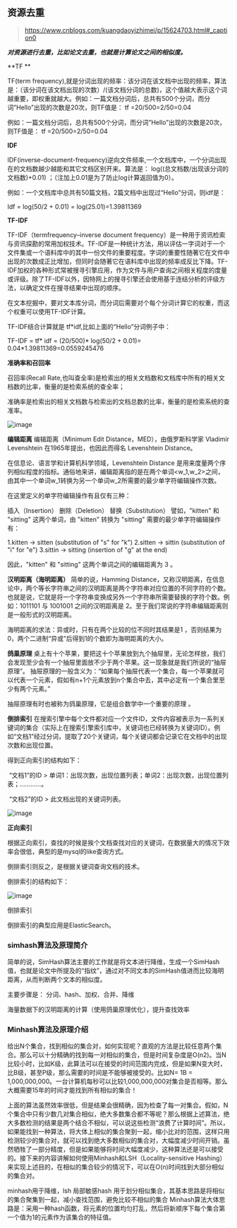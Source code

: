## 资源去重

> https://www.cnblogs.com/kuangdaoyizhimei/p/15624703.html#_caption0

***对资源进行去重，比如论文去重，也就是计算论文之间的相似度。***


**TF **

TF(term frequency),就是分词出现的频率：该分词在该文档中出现的频率，算法是：（该分词在该文档出现的次数）/(该文档分词的总数)，这个值越大表示这个词越重要，即权重就越大。例如：一篇文档分词后，总共有500个分词，而分词”Hello”出现的次数是20次，则TF值是： tf =20/500=2/50=0.04

例如：一篇文档分词后，总共有500个分词，而分词”Hello”出现的次数是20次，则TF值是： tf =20/500=2/50=0.04

**IDF**

IDF(inverse-document-frequency)逆向文件频率,一个文档库中，一个分词出现在的文档数越少越能和其它文档区别开来。算法是： log((总文档数/出现该分词的文档数)+0.01) ；（注加上0.01是为了防止log计算返回值为0）。

例如：一个文档库中总共有50篇文档，2篇文档中出现过“Hello”分词，则idf是：

Idf = log(50/2 + 0.01) = log(25.01)=1.39811369

**TF-IDF**

TF-IDF（termfrequency–inverse document frequency）是一种用于资讯检索与资讯探勘的常用加权技术。TF-IDF是一种统计方法，用以评估一字词对于一个文件集或一个语料库中的其中一份文件的重要程度。字词的重要性随著它在文件中出现的次数成正比增加，但同时会随著它在语料库中出现的频率成反比下降。TF-IDF加权的各种形式常被搜寻引擎应用，作为文件与用户查询之间相关程度的度量或评级。除了TF-IDF以外，因特网上的搜寻引擎还会使用基于连结分析的评级方法，以确定文件在搜寻结果中出现的顺序。

在文本挖掘中，要对文本库分词，而分词后需要对个每个分词计算它的权重，而这个权重可以使用TF-IDF计算。

TF-IDF结合计算就是 tf*idf,比如上面的“Hello”分词例子中：

TF-IDF = tf* idf = (20/500)* log(50/2 + 0.01)= 0.04*1.39811369=0.0559245476

**准确率和召回率**

召回率(Recall Rate,也叫查全率)是检索出的相关文档数和文档库中所有的相关文档数的比率，衡量的是检索系统的查全率；

准确率是检索出的相关文档数与检索出的文档总数的比率，衡量的是检索系统的查准率。

![image](https://user-images.githubusercontent.com/77714764/196126399-223ef38d-4ef6-4ede-b2f8-1263d8f7ff60.png)

**编辑距离**
编辑距离（Minimum Edit Distance，MED），由俄罗斯科学家 Vladimir Levenshtein 在1965年提出，也因此而得名 Levenshtein Distance。

在信息论、语言学和计算机科学领域，Levenshtein Distance 是用来度量两个序列相似程度的指标。通俗地来讲，编辑距离指的是在两个单词<w_1,w_2>之间，由其中一个单词w_1转换为另一个单词w_2所需要的最少单字符编辑操作次数。

在这里定义的单字符编辑操作有且仅有三种：

插入（Insertion）
删除（Deletion）
替换（Substitution）
譬如，"kitten" 和 "sitting" 这两个单词，由 "kitten" 转换为 "sitting" 需要的最少单字符编辑操作有：

1.kitten → sitten (substitution of "s" for "k")
2.sitten → sittin (substitution of "i" for "e")
3.sittin → sitting (insertion of "g" at the end)

因此，"kitten" 和 "sitting" 这两个单词之间的编辑距离为 3 。

**汉明距离（海明距离）**
简单的说，Hamming Distance，又称汉明距离，在信息论中，两个等长字符串之间的汉明距离是两个字符串对应位置的不同字符的个数。也就是说，它就是将一个字符串变换成另外一个字符串所需要替换的字符个数。例如：1011101 与 1001001 之间的汉明距离是 2。至于我们常说的字符串编辑距离则是一般形式的汉明距离。

海明距离的求法：异或时，只有在两个比较的位不同时其结果是1 ，否则结果为0，两个二进制“异或”后得到1的个数即为海明距离的大小。

**鸽巢原理**
桌上有十个苹果，要把这十个苹果放到九个抽屉里，无论怎样放，我们会发现至少会有一个抽屉里面放不少于两个苹果。这一现象就是我们所说的“抽屉原理”。 抽屉原理的一般含义为：“如果每个抽屉代表一个集合，每一个苹果就可以代表一个元素，假如有n+1个元素放到n个集合中去，其中必定有一个集合里至少有两个元素。”

抽屉原理有时也被称为鸽巢原理，它是组合数学中一个重要的原理 。

**倒排索引**
在搜索引擎中每个文件都对应一个文件ID，文件内容被表示为一系列关键词的集合（实际上在搜索引擎索引库中，关键词也已经转换为关键词ID）。例如“文档1”经过分词，提取了20个关键词，每个关键词都会记录它在文档中的出现次数和出现位置。

得到正向索引的结构如下：

​ “文档1”的ID > 单词1：出现次数，出现位置列表；单词2：出现次数，出现位置列表；…………。

​ “文档2”的ID > 此文档出现的关键词列表。

![image](https://user-images.githubusercontent.com/77714764/196126726-057d1b2f-a4ef-46d1-bca8-03f80410c043.png)


**正向索引**

根据正向索引，查找的时候是挨个文档查找对应的关键词，在数据量大的情况下效率会很低，典型的是mysql的like查询方式。

倒排索引则反之，是根据关键词查询文档的技术。

倒排索引的结构如下：

![image](https://user-images.githubusercontent.com/77714764/196126792-e2bb74fd-0b0d-4bdf-a048-bd5e9606ed45.png)

倒排索引

倒排索引的典型应用是ElasticSearch。

### simhash算法及原理简介

简单的说，SimHash算法主要的工作就是将文本进行降维，生成一个SimHash值，也就是论文中所提及的“指纹”，通过对不同文本的SimHash值进而比较海明距离，从而判断两个文本的相似度。

主要步骤是： 分词、hash、加权、合并、降维

海量数据下的汉明距离的计算（使用鸽巢原理优化），提升查找效率

### Minhash算法及原理介绍
给出N个集合，找到相似的集合对，如何实现呢？直观的方法是比较任意两个集合。那么可以十分精确的找到每一对相似的集合，但是时间复杂度是O(n2)。当N比较小时，比如K级，此算法可以在接受的时间范围内完成，但是如果N变大时，比B级，甚至P级，那么需要的时间是不能够被接受的。比如N= 1B = 1,000,000,000。一台计算机每秒可以比较1,000,000,000对集合是否相等。那么大概需要15年的时间才能找到所有相似的集合！

上面的算法虽然效率很低，但是结果会很精确，因为检查了每一对集合。假如，N个集合中只有少数几对集合相似，绝大多数集合都不等呢？那么根据上述算法，绝大多数检测的结果是两个结合不相似，可以说这些检测“浪费了计算时间”。所以，如果能找到一种算法，将大体上相似的集合聚到一起，缩小比对的范围，这样只用检测较少的集合对，就可以找到绝大多数相似的集合对，大幅度减少时间开销。虽然牺牲了一部分精度，但是如果能够将时间大幅度减少，这种算法还是可以接受的。接下来的内容讲解如何使用Minhash和LSH（Locality-sensitive Hashing）来实现上述目的，在相似的集合较少的情况下，可以在O(n)时间找到大部分相似的集合对。

minhash用于降维，lsh 局部敏感hash 用于划分相似集合，其基本思路是将相似的集合聚集到一起，减小查找范围，避免比较不相似的集合 
Minhash算法大体思路是：采用一种hash函数，将元素的位置均匀打乱，然后将新顺序下每个集合第一个值为1的元素作为该集合的特征值。
